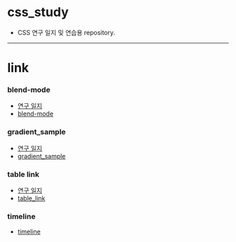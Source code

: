 # css_study

- CSS 연구 일지 및 연습용 repository.

---

# link

### blend-mode

- <a href="https://github.com/leesaewa/css_study/tree/main/blend-mode">연구 일지</a>
- <a href="https://leesaewa.github.io/css_study/blend-mode/">blend-mode</a>

### gradient_sample

- <a href="https://github.com/leesaewa/css_study/tree/main/gradient_sample">연구 일지</a>
- <a href="https://leesaewa.github.io/css_study/gradient_sample/">gradient_sample</a>

### table link

- <a href="https://github.com/leesaewa/css_study/tree/main/table_link">연구 일지</a>
- <a href="https://leesaewa.github.io/css_study/table_link/">table_link</a>

### timeline

- <a href="https://leesaewa.github.io/css_study/timeline/">timeline</a>
